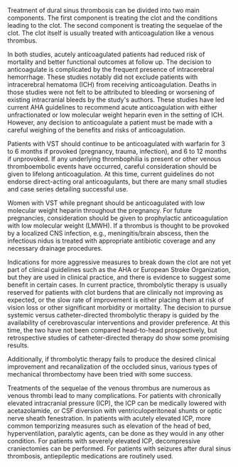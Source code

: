 Treatment of dural sinus thrombosis can be divided into two main components. The first component is treating the clot and the conditions leading to the clot. The second component is treating the sequelae of the clot. The clot itself is usually treated with anticoagulation like a venous thrombus.

In both studies, acutely anticoagulated patients had reduced risk of mortality and better functional outcomes at follow up. The decision to anticoagulate is complicated by the frequent presence of intracerebral hemorrhage. These studies notably did not exclude patients with intracerebral hematoma (ICH) from receiving anticoagulation. Deaths in those studies were not felt to be attributed to bleeding or worsening of existing intracranial bleeds by the study's authors. These studies have led current AHA guidelines to recommend acute anticoagulation with either unfractionated or low molecular weight heparin even in the setting of ICH. However, any decision to anticoagulate a patient must be made with a careful weighing of the benefits and risks of anticoagulation.

Patients with VST should continue to be anticoagulated with warfarin for 3 to 6 months if provoked (pregnancy, trauma, infection), and 6 to 12 months if unprovoked. If any underlying thrombophilia is present or other venous thromboembolic events have occurred, careful consideration should be given to lifelong anticoagulation. At this time, current guidelines do not endorse direct-acting oral anticoagulants, but there are many small studies and case series detailing successful use.

Women with VST while pregnant should be anticoagulated with low molecular weight heparin throughout the pregnancy. For future pregnancies, consideration should be given to prophylactic anticoagulation with low molecular weight (LMWH). If a thrombus is thought to be provoked by a localized CNS infection, e.g., meningitis/brain abscess, then the infectious nidus is treated with appropriate antibiotic coverage and any necessary drainage procedures.

Indications for more aggressive measures to break down the clot are not yet part of clinical guidelines such as the AHA or European Stroke Organization, but they are used in clinical practice, and there is evidence to suggest some benefit in certain cases. In current practice, thrombolytic therapy is usually reserved for patients with clot burdens that are clinically not improving as expected, or the slow rate of improvement is either placing them at risk of vision loss or other significant morbidity or mortality. The decision to pursue systemic versus catheter-directed thrombolytic therapy is guided by the availability of cerebrovascular interventions and provider preference. At this time, the two have not been compared head-to-head prospectively, but retrospective studies of catheter-directed therapy do show some promising results.

Additionally, if thrombolytic therapy fails to produce the desired clinical improvement and recanalization of the occluded sinus, various types of mechanical thrombectomy have been tried with some success.

Treatments of the sequelae of the venous thrombus are numerous as venous thrombi lead to many complications. For patients with chronically elevated intracranial pressure (ICP), the ICP can be medically lowered with acetazolamide, or CSF diversion with ventriculoperitoneal shunts or optic nerve sheath fenestration. In patients with acutely elevated ICP, more common temporizing measures such as elevation of the head of bed, hyperventilation, paralytic agents, can be done as they would in any other condition. For patients with severely elevated ICP, decompressive craniectomies can be performed. For patients with seizures after dural sinus thrombosis, antiepileptic medications are routinely used.
